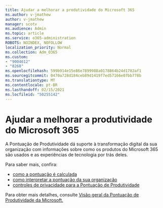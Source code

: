 ```yaml
---
title: Ajudar a melhorar a produtividade do Microsoft 365
ms.author: v-jmathew
author: v-jmathew
manager: scotv
ms.audience: Admin
ms.topic: article
ms.service: o365-administration
ROBOTS: NOINDEX, NOFOLLOW
localization_priority: Normal
ms.collection: Adm_O365
ms.custom:
- "9004612"
- "8268"
ms.openlocfilehash: 599b914e15e86e7899988a0178864b24d1782af1
ms.sourcegitcommit: 0470a728d184ceb89d1419f7ed57166e07bb778b
ms.translationtype: MT
ms.contentlocale: pt-BR
ms.lasthandoff: 02/15/2021
ms.locfileid: "50255142"
---
```

# <a name="help-improve-microsoft-365-productivity"></a>Ajudar a melhorar a produtividade do Microsoft 365

A Pontuação de Produtividade dá suporte à transformação digital da sua organização com informações sobre como os produtos do Microsoft 365 são usados e as experiências de tecnologia por trás deles.

Para saber mais, confira:

- [como a pontuação é calculada](https://docs.microsoft.com/microsoft-365/admin/productivity/productivity-score)
- [como interpretar a pontuação da sua organização](https://docs.microsoft.com/microsoft-365/admin/productivity/productivity-score)
- [controles de privacidade para a Pontuação de Produtividade](https://docs.microsoft.com/microsoft-365/admin/productivity/privacy)

Para obter mais detalhes, consulte [Visão geral da Pontuação de Produtividade da Microsoft.](https://docs.microsoft.com/microsoft-365/admin/productivity/productivity-score)
